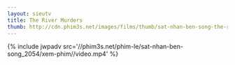 ```yaml
---
layout: sieutv
title: The River Murders
thumb: http://cdn.phim3s.net/images/films/thumb/sat-nhan-ben-song-the-river-murders-2011.jpg
---
```

{% include jwpadv src='//phim3s.net/phim-le/sat-nhan-ben-song_2054/xem-phim//video.mp4' %}